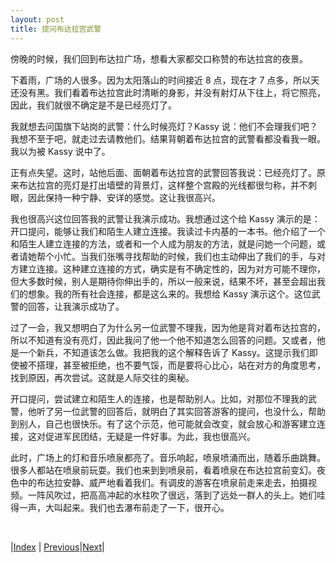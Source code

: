 ```yaml
---
layout: post
title: 提问布达拉宫武警
---
```


傍晚的时候，我们回到布达拉广场，想看大家都交口称赞的布达拉宫的夜景。

下着雨，广场的人很多。因为太阳落山的时间接近 8 点，现在才 7 点多，所以天还没有黑。我们看着布达拉宫此时清晰的身影，并没有射灯从下往上，将它照亮，因此，我们就很不确定是不是已经亮灯了。

我就想去问国旗下站岗的武警：什么时候亮灯？Kassy 说：他们不会理我们吧？我想不至于吧，就走过去请教他们。结果背朝着布达拉宫的武警看都没看我一眼。我以为被 Kassy 说中了。

正有点失望。这时，站他后面、面朝着布达拉宫的武警回答我说：已经亮灯了。原来布达拉宫的亮灯是打出墙壁的背景灯，这样整个宫殿的光线都很匀称，并不刺眼，因此保持一种宁静、安详的感觉。这让我很高兴。

我也很高兴这位回答我的武警让我演示成功。我想通过这个给 Kassy 演示的是：开口提问，能够让我们和陌生人建立连接。我读过卡内基的一本书。他介绍了一个和陌生人建立连接的方法，或者和一个人成为朋友的方法，就是问她一个问题，或者请她帮个小忙。当我们张嘴寻找帮助的时候，我们也主动伸出了我们的手，与对方建立连接。这种建立连接的方式，确实是有不确定性的，因为对方可能不理你，但大多数时候，别人是期待你伸出手的，所以一般来说，结果不坏，甚至会超出我们的想象。我的所有社会连接，都是这么来的。我想给 Kassy 演示这个。这位武警的回答，让我演示成功了。

过了一会，我又想明白了为什么另一位武警不理我，因为他是背对着布达拉宫的，所以不知道有没有亮灯，因此我问了他一个他不知道怎么回答的问题。又或者，他是一个新兵，不知道该怎么做。我把我的这个解释告诉了 Kassy。这提示我们即使被不搭理，甚至被拒绝，也不要气馁，而是要将心比心，站在对方的角度思考，找到原因，再次尝试。这就是人际交往的奥秘。

开口提问，尝试建立和陌生人的连接，也是帮助别人。比如，对那位不理我的武警，他听了另一位武警的回答后，就明白了其实回答游客的提问，也没什么，帮助到别人，自己也很快乐。有了这个示范，他可能就会改变，就会放心和游客建立连接，这对促进军民团结，无疑是一件好事。为此，我也很高兴。

此时，广场上的灯和音乐喷泉都亮了。音乐响起，喷泉喷涌而出，随着乐曲跳舞。很多人都站在喷泉前玩耍。我们也来到到喷泉前，看着喷泉在布达拉宫前变幻。夜色中的布达拉安静、威严地看着我们。有调皮的游客在喷泉前走来走去，拍摄视频。一阵风吹过，把高高冲起的水柱吹了很远，落到了远处一群人的头上。她们哇得一声，大叫起来。我们也去瀑布前走了一下，很开心。

<br/> 

|[Index](../) | [Previous](3-ama)|[Next](5-lamu-tiancha)|
